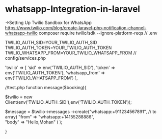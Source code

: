 # whatsapp-Integration-in-laravel
->Setting Up Twilio Sandbox for WhatsApp
https://www.twilio.com/blog/create-laravel-php-notification-channel-whatsapp-twilio
composer require twilio/sdk --ignore-platform-reqs 
// .env

TWILIO_AUTH_SID=YOUR_TWILIO_AUTH_SID
TWILIO_AUTH_TOKEN=YOUR_TWILIO_AUTH_TOKEN
TWILIO_WHATSAPP_FROM=YOUR_TWILIO_WHATSAPP_FROM
// config/services.php

'twilio' => [
  'sid' => env('TWILIO_AUTH_SID'),
  'token' => env('TWILIO_AUTH_TOKEN'),
  'whatsapp_from' => env('TWILIO_WHATSAPP_FROM')
],


//test.php
 function message($booking){

  $twilio = new Client(env('TWILIO_AUTH_SID'),env('TWILIO_AUTH_TOKEN')); 


  $message = $twilio->messages 
            ->create("whatsapp:+911234567891", // to 
                     array( 
                         "from" => "whatsapp:+14155288886",       
                         "body" => "Hello,Mohan"
                     ) 
            ); 
        
}
